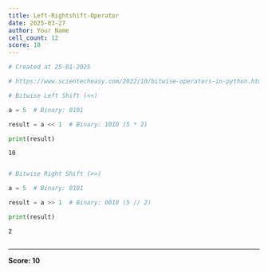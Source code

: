 ```yaml
---
title: Left-Rightshift-Operator
date: 2025-03-27
author: Your Name
cell_count: 12
score: 10
---
```


```python
# Created at 25-01-2025
```


```python
# https://www.scientecheasy.com/2022/10/bitwise-operators-in-python.html/
```


```python
# Bitwise Left Shift (<<)
```


```python
a = 5  # Binary: 0101
```


```python
result = a << 1  # Binary: 1010 (5 * 2)
```


```python
print(result)
```

    10



```python

```


```python
# Bitwise Right Shift (>>)
```


```python
a = 5  # Binary: 0101
```


```python
result = a >> 1  # Binary: 0010 (5 // 2)
```


```python
print(result)
```

    2



```python

```


---
**Score: 10**
